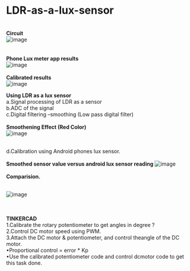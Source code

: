 # LDR-as-a-lux-sensor
<b><br>Circuit</b>
<br>
![image](https://user-images.githubusercontent.com/37467941/124346824-a6b52e80-dbfe-11eb-9d02-7a250dc9fb42.png)
<br><br>
<b><br>Phone Lux meter app results</b><br>
![image](https://user-images.githubusercontent.com/37467941/124346833-b6347780-dbfe-11eb-9cbf-c7cd8fe7e514.png)<br>
<b><br>Calibrated results</b><br>
![image](https://user-images.githubusercontent.com/37467941/124346861-de23db00-dbfe-11eb-84c3-5ab59ffd763a.png)<br>


<b>Using LDR as a lux sensor</b> <br>a.Signal processing of LDR as a sensor <br>b.ADC of the signal <br>c.Digital filtering –smoothing (Low pass digital filter)<br>
<b><br>Smoothening Effect (Red Color)</b><br>
![image](https://user-images.githubusercontent.com/37467941/124346885-057aa800-dbff-11eb-9384-a3a35fb14026.png)



<br>d.Calibration using Android phones lux sensor.<br>
<b><br>Smoothed sensor value versus android lux sensor reading</b>
![image](https://user-images.githubusercontent.com/37467941/124346908-1fb48600-dbff-11eb-90cb-e9c50e0ab5db.png)
<br>
<br><b>Comparision.</b><br><br>

![image](https://user-images.githubusercontent.com/37467941/124346924-3064fc00-dbff-11eb-9aab-cf184da4f2e5.png)

<br>
<br>
<b>TINKERCAD</b><br>
1.Calibrate the rotary potentiometer to get angles in degree ?<br>
2.Control DC motor speed using PWM.<br>
3.Attach the DC motor & potentiometer, and control theangle of the DC motor.<br>
•Proportional control = error * Kp<br>
•Use the calibrated potentiometer code and control dcmotor code to get this task done.<br>
